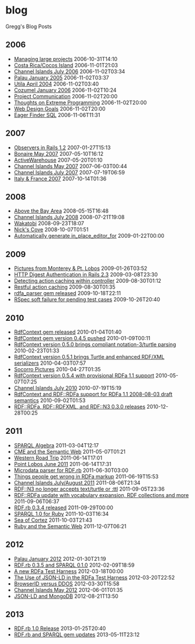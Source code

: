 blog
====

Gregg's Blog Posts

## 2006
* [Managing large projects](2006/managing-large-projects.mdown) 2006-10-31T14:10
* [Costa Rica/Cocos Island](2006/costa-rica-2006-09.mdown) 2006-11-01T21:03
* [Channel Islands July 2006](2006/channel-islands-2006-07.mdown) 2006-11-02T03:34
* [Palau January 2005](2006/palau-2005-01.mdown) 2006-11-02T03:37
* [Utila April 2004](2006/utila-2004-04.mdown) 2006-11-02T03:40
* [Cozumel January 2006](2006/cozumel-2006-01.mdown) 2006-11-02T10:24
* [Project Communication](2006/project-communication.mdown) 2006-11-02T20:00
* [Thoughts on Extreme Programming](2006/extreme-programming.mdown) 2006-11-02T20:00
* [Web Design Goals](2006/web-design.mdown) 2006-11-02T20:00
* [Eager Finder SQL](2006/eager-finder-sql.mdown) 2006-11-06T11:31

## 2007
* [Observers in Rails 1.2](2007/observers-in-rails.mdown) 2007-01-27T15:13
* [Bonaire May 2007](2007/bonaire-2007-05.mdown) 2007-05-10T16:12
* [ActiveWarehouse](2007/active-warehouse.mdown) 2007-05-20T01:10
* [Channel Islands May 2007](2007/channel-islands-2007-05.mdown) 2007-06-03T00:44
* [Channel Islands July 2007](2007/channel-islands-2007-07.mdown) 2007-07-19T06:59
* [Italy & France 2007](2007/italy-france-2007.mdown) 2007-10-14T01:36

## 2008
* [Above the Bay Area](2008/above-the-bay-area.mdown) 2008-05-15T16:48
* [Channel Islands July 2008](2008/channel-islands-2008-07.mdown) 2008-07-21T19:08
* [Wakatobi](2008/wakatobi-2008.mdown) 2008-09-23T18:07
* [Nick's Cove](2008/nicks-cove.mdown) 2008-10-07T01:51
* [Automatically generate in\_place\_editor\_for](2009/in_place_editor_for.mdown) 2009-01-22T00:00

## 2009
* [Pictures from Monterey & Pt. Lobos](2009/pt-lobos-2009.mdown) 2009-01-26T03:52
* [HTTP Digest Authentication in Rails 2.3](2009/http-digest.mdown) 2009-03-08T23:30
* [Detecting action caching within controller](2009/action-caching.mdown) 2009-08-30T01:12
* [Restful action caching](2009/restful-action-caching.mdown) 2009-08-30T01:35
* [rdfa_parser gem released](2009/rdfa_parser.mdown) 2009-10-18T22:11
* [RSpec soft failure for pending test cases](2009/rspec-soft-failure.mdown) 2009-10-26T20:40

## 2010
* [RdfContext gem released](2010/rdf_context.mdown) 2010-01-04T01:40
* [RdfContext gem version 0.4.5 pushed](2010/rdf_context-0.4.5.mdown) 2010-01-09T00:11
* [RdfContext version 0.5.0 brings compliant notation-3/turtle parsing](2010/rdf_context-0.5.0.mdown) 2010-02-23T01:33
* [RdfContext version 0.5.1 brings Turtle and enhanced RDF/XML serializers](2010/rdf_context-0.5.1.mdown) 2010-04-03T07:57
* [Socorro Pictures](2010/socorro-2010.mdown) 2010-04-27T01:35
* [RdfContext version 0.5.4 with provisional RDFa 1.1 support](2010/rdf_context-0.5.4.mdown) 2010-05-07T07:25
* [Channel Islands July 2010](2010/channel-islands-2010-07.mdown) 2010-07-19T15:19
* [RdfContext and RDF::RDFa support for RDFa 1.1 2008-08-03 draft semantics](2010/rdf_context-rdfa1.1.mdown) 2010-09-02T01:53
* [RDF::RDFa, RDF::RDFXML, and RDF::N3 0.3.0 releases](2010/rdfa_rdfxml_n3.0.3.0.mdown) 2010-12-28T00:25

## 2011
* [SPARQL Algebra](2011/sparql-algebra.mdown) 2011-03-04T12:17
* [CME and the Semantic Web](2011/cme-semweb.mdown) 2011-05-07T01:21
* [Western Road Trip](2011/western-road-trip.mdown) 2011-06-14T17:01
* [Point Lobos June 2011](2011/pt-lobos.mdown) 2011-06-14T17:31
* [Microdata parser for RDF.rb](2011/microdata-rdf.rb.mdown) 2011-06-30T03:00
* [Things people get wrong in RDFa markup](2011/wrong-rdfa.mdown) 2011-06-19T15:53
* [Channel Islands July/August 2011](2011/channel-islands.mdown) 2011-08-06T21:34
* [RDF::N3 no longer accepts text/turtle or :ttl](2011/n3-no-ttl.mdown) 2011-09-05T23:36
* [RDF::RDFa update with vocabulary expansion, RDF collections and more](2011/rdfa-vocab-expansion.mdown) 2011-09-06T06:37
* [RDF.rb 0.3.4 released](2011/rdfa.rb-0.3.4.mdown) 2011-09-29T00:00
* [SPARQL 1.0 for Ruby](2011/sparql-1.0.mdown) 2011-10-03T16:34
* [Sea of Cortez](2011/sea-of-cortez.mdown) 2011-10-03T21:43
* [Ruby and the Semantic Web](2011/ruby-semweb.mdown) 2011-12-07T06:21

## 2012
* [Palau January 2012](2012/palau.mdown) 2012-01-30T21:19
* [RDF.rb 0.3.5 and SPARQL 0.1.0](2012/rdf.rb-0.3.5.mdown) 2012-02-09T18:59
* [A new RDFa Test Harness](2012/rdfa-test-harness.mdown) 2012-03-18T00:00
* [The Use of JSON-LD in the RDFa Test Harness](2012/json-ld-practicalities.mdown) 2012-03-20T22:52
* [BrowserID versus DDOS](2012/browserid-vs-ddos.mdown) 2012-03-30T15:58
* [Channel Islands May 2012](2012/channel-islands-may.mdown) 2012-06-01T01:35
* [JSON-LD and MongoDB](2012/json-ld-mongodb.mdown) 2012-08-21T13:50

## 2013
* [RDF.rb 1.0 Release](2013/rdf.rb-1.0.mdown) 2013-01-25T20:40
* [RDF.rb and SPARQL gem updates](2013/rdf-sparql-update.mdown) 2013-05-11T23:12
